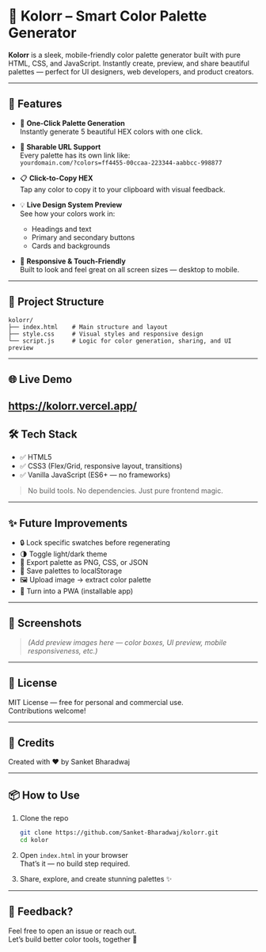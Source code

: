 # 🎨 Kolorr – Smart Color Palette Generator

**Kolorr** is a sleek, mobile-friendly color palette generator built with pure HTML, CSS, and JavaScript. Instantly create, preview, and share beautiful palettes — perfect for UI designers, web developers, and product creators.

---

## 🚀 Features

- 🎲 **One-Click Palette Generation**  
  Instantly generate 5 beautiful HEX colors with one click.

- 🔗 **Sharable URL Support**  
  Every palette has its own link like:  
  `yourdomain.com/?colors=ff4455-00ccaa-223344-aabbcc-998877`

- 📋 **Click-to-Copy HEX**  
  Tap any color to copy it to your clipboard with visual feedback.

- 💡 **Live Design System Preview**  
  See how your colors work in:
  - Headings and text
  - Primary and secondary buttons
  - Cards and backgrounds

- 📱 **Responsive & Touch-Friendly**  
  Built to look and feel great on all screen sizes — desktop to mobile.

---

## 🧱 Project Structure

```
kolorr/
├── index.html    # Main structure and layout
├── style.css     # Visual styles and responsive design
└── script.js     # Logic for color generation, sharing, and UI preview
```

---

## 🌐 Live Demo
https://kolorr.vercel.app/
---

## 🛠️ Tech Stack

- ✅ HTML5  
- ✅ CSS3 (Flex/Grid, responsive layout, transitions)  
- ✅ Vanilla JavaScript (ES6+ — no frameworks)

> No build tools. No dependencies. Just pure frontend magic.

---

## ✨ Future Improvements

- 🔒 Lock specific swatches before regenerating  
- 🌗 Toggle light/dark theme  
- 📸 Export palette as PNG, CSS, or JSON  
- 💾 Save palettes to localStorage  
- 🖼️ Upload image → extract color palette  
- 📱 Turn into a PWA (installable app)

---

## 📸 Screenshots

> _(Add preview images here — color boxes, UI preview, mobile responsiveness, etc.)_

---

## 📄 License

MIT License — free for personal and commercial use.  
Contributions welcome!

---

## 🙌 Credits

Created with ❤️ by Sanket Bharadwaj  

---

## 📦 How to Use

1. Clone the repo  
   ```bash
   git clone https://github.com/Sanket-Bharadwaj/kolorr.git
   cd kolor
   ```

2. Open `index.html` in your browser  
   That’s it — no build step required.

3. Share, explore, and create stunning palettes ✨

---

## 💬 Feedback?

Feel free to open an issue or reach out.  
Let’s build better color tools, together 🌈

